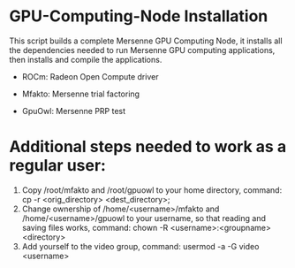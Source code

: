 # GPU-Computing-Node Installation

This script builds a complete Mersenne GPU Computing Node, it installs all the dependencies needed to run Mersenne GPU computing applications, then installs and compile the applications.

- ROCm: Radeon Open Compute driver

- Mfakto: Mersenne trial factoring

- GpuOwl: Mersenne PRP test


# Additional steps needed to work as a regular user:

1. Copy /root/mfakto and /root/gpuowl to your home directory, command: cp -r \<orig_directory> \<dest_directory>;
2. Change ownership of /home/\<username>/mfakto and /home/\<username>/gpuowl to your username, so that reading and saving files works, command: chown -R \<username>:\<groupname> \<directory>
3. Add yourself to the video group, command: usermod -a -G video \<username>
